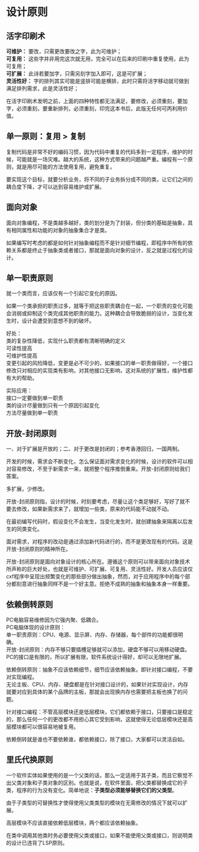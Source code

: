 # 设计原则

## 活字印刷术
**可维护：** 要改，只需更改要改之字，此为可维护；  
**可复用：** 这些字并非用完这次就无用，完全可以在后来的印刷中重复使用，此为可复用；  
**可扩展：** 此诗若要加字，只需另刻字加入即可，这是可扩展；  
**灵活性好：** 字的排列其实可能是竖排可能是横排，此时只需将活字移动就可做到满足排列需求，此是灵活性好；  

在活字印刷术发明之前，上面的四种特性都无法满足，要修改，必须重刻，要加字，必须重刻，要重新排列，必须重刻，印完这本书后，此版无任何可丙利用价值。  

## 单一原则：复用 > 复制
复制代码是非常不好的编码习惯，因为代码中重复的代码多到一定程序，维护的时候，可能就是一场灾难。越大的系统，这种方式带来的问题越严重。编程有一个原则，就是用尽可能的方法使用复用，避免重复。  

要实现这个目标，就要分析业务，将不同的子业务拆分成不同的类，让它们之间的耦合度下降，才可以达到容易维护或扩展。  

## 面向对象
面向对象编程，不是类越多越好，类的划分是为了封装，但分类的基础是抽象，具有相同属性和功能的对象的抽象集合才是类。  

如果编写时考虑的都是如何针对抽象编程而不是针对细节编程，即程序中所有的依赖关系都是终止于抽象类或者接口，那就是面向对象的设计，反之就是过程化的设计。  

## 单一职责原则
就一个类而言，应该仅有一个引起它变化的原因。  

如果一个类承担的职责过多，就等于把这些职责耦合在一起，一个职责的变化可能会消弱或抑制这个类完成其他职责的能力。这种耦合会导致脆弱的设计，当变化发生时，设计会遭受到意想不到的破坏。  

好处：  
类的复杂性降低，实现什么职责都有清晰明确的定义  
可读性提高  
可维护性提高  
变更引起的风险降低，变更是必不可少的，如果接口的单一职责做得好，一个接口修改只对相应的实现类有影响，对其他接口无影响，这对系统的扩展性，维护性都有大的帮助。  

实际应用：  
接口一定要做到单一职责  
类的设计尽量做到只有一个原因引起变化  
方法尽量做到单一职责    

## 开放-封闭原则
一、对于扩展是开放的；二、对于更改是封闭的；参考香港回归，一国两制。  

开发的时候，需求会不断变化，怎么保证面对需求变化的时候，设计的软件可以相对容易修改，不至于新需求一来，就把整个程序推倒重来。开放-封闭原则给我们答案。  

多扩展，少修改。  

开放-封闭原则指，设计的时候，时刻要考虑，尽量让这个类足够好，写好了就不要去修改，如果新需求来了，就增加一些类，原来的代码能不动就不动。  

在最初编写代码时，假设变化不会发生，当变化发生时，就创建抽象来隔离以后发生的同类变化。  

面对需求，对程序的改动是通过添加新代码进行的，而不是更改现有的代码。这是开放-封闭原则的精神所在。  

开放-封闭原则是面向对象设计的核心所在。遵循这个原则可以带来面向对象技术所声称的巨大好处，也就是可维护、可扩展、可复用、灵活性好。开发人员应该仅cxf程序中呈现出频繁变化的那些部分做出抽象，然而，对于应用程序中的每个部分都刻意进行抽象同样不是一个好主意。拒绝不成熟的抽象和抽象本身一样重要。  

## 依赖倒转原则
PC电脑容易维修因为它强内聚、低耦合。  
PC电脑体现的设计原则：  
单一职责原则：CPU、电源、显示屏、内存、存储器，每个部件的功能都很明确。  
开放-封闭原则：内存不够只要插槽足够就可以添加，硬盘不够可以用移动硬盘。PC的接口是有限的，所以扩展有限，软件系统设计得好，却可以无限地扩展。  

依赖倒转原则：抽象不应该依赖细节，细节应该依赖抽象。即针对接口编程，不要对实现编程。  
无论主板、CPU、内存、硬盘都是在针对接口设计的，如果针对实现设计，内存就要对应到具体的某个品牌的主板，那就会出现换内存也需要把主板也换了的问题。  

针对接口编程：不管高层模块还是低层模块，它们都依赖于接口，只要接口是稳定的，那么任何一个的更改都不用担心其它受到影响，这就使得无论低层模块还是高层模块都可以很容易地被复用。  

依赖倒转就是谁也不要依赖谁，都依赖接口，除了接口，大家都可以灵活自如。  

## 里氏代换原则
一个软件实体如果使用的是一个父类的话，那么一定适用于其子类，而且它察觉不出父类对象和子类对象的区别。也就是说，在软件里面，把父类都替换成它的子类，程序的行为没有变化。简单地说：**子类型必须能够替换它们的父类型**。  

由于子类型的可替换性才使得使用父类类型的模块在无需修改的情况下就可以扩展。  

高层模块不应该直接依赖低层模块，两个都应该依赖抽象。  

在类中调用其他类时务必要使用父类或接口，如果不能使用父类或接口，则说明类的设计已违背了LSP原则。  



